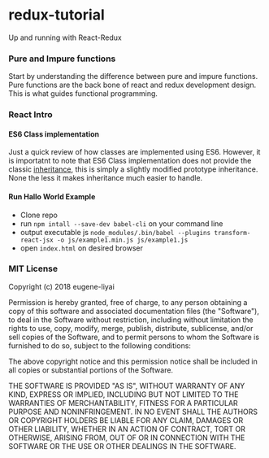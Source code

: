 # redux-tutorial
Up and running with React-Redux

### Pure and Impure functions

Start by understanding the difference between pure and impure functions. Pure functions are the back bone of react and redux development design. This is what guides functional programming.

### React Intro
#### ES6 Class implementation
Just a quick review of how classes are implemented using ES6. However, it is importatnt to note that ES6 Class implementation does not provide the classic [inheritance](https://en.wikipedia.org/wiki/Inheritance_(object-oriented_programming)), this is simply a slightly modified prototype inheritance. None the less it makes inheritance much easier to handle.  

#### Run Hallo World Example
- Clone repo
- run `npm intall --save-dev babel-cli` on your command line
- output executable js `node_modules/.bin/babel --plugins transform-react-jsx -o js/example1.min.js js/example1.js
`
- open `index.html` on desired browser

### MIT License

Copyright (c) 2018 eugene-liyai

Permission is hereby granted, free of charge, to any person obtaining a copy
of this software and associated documentation files (the "Software"), to deal
in the Software without restriction, including without limitation the rights
to use, copy, modify, merge, publish, distribute, sublicense, and/or sell
copies of the Software, and to permit persons to whom the Software is
furnished to do so, subject to the following conditions:

The above copyright notice and this permission notice shall be included in all
copies or substantial portions of the Software.

THE SOFTWARE IS PROVIDED "AS IS", WITHOUT WARRANTY OF ANY KIND, EXPRESS OR
IMPLIED, INCLUDING BUT NOT LIMITED TO THE WARRANTIES OF MERCHANTABILITY,
FITNESS FOR A PARTICULAR PURPOSE AND NONINFRINGEMENT. IN NO EVENT SHALL THE
AUTHORS OR COPYRIGHT HOLDERS BE LIABLE FOR ANY CLAIM, DAMAGES OR OTHER
LIABILITY, WHETHER IN AN ACTION OF CONTRACT, TORT OR OTHERWISE, ARISING FROM,
OUT OF OR IN CONNECTION WITH THE SOFTWARE OR THE USE OR OTHER DEALINGS IN THE
SOFTWARE.
